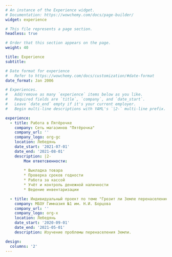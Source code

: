 ```yaml
---
# An instance of the Experience widget.
# Documentation: https://wowchemy.com/docs/page-builder/
widget: experience

# This file represents a page section.
headless: true

# Order that this section appears on the page.
weight: 40

title: Experience
subtitle:

# Date format for experience
#   Refer to https://wowchemy.com/docs/customization/#date-format
date_format: Jan 2006

# Experiences.
#   Add/remove as many `experience` items below as you like.
#   Required fields are `title`, `company`, and `date_start`.
#   Leave `date_end` empty if it's your current employer.
#   Begin multi-line descriptions with YAML's `|2-` multi-line prefix.

experience:
  - title: Работа в Пятёрочке
    company: Сеть магазинов "Пятёрочка"
    company_url: ''
    company_logo: org-gc
    location: Лебедянь
    date_start: '2021-07-01'
    date_end: '2021-08-01'
    description: |2-
        Мои ответсвенности:
        
        * Выкладка товара
        * Проверка сроков годности
        * Работа за кассой
        * Учёт и контроль денежной наличности
        * Ведение инвентаризации

  - title: Индивидуальный проект по теме "Грозит ли Земле перенаселение?"
    company: МБОУ Гимназия №1 им. Н.И. Борцова
    company_url: ''
    company_logo: org-x
    location: Лебедянь
    date_start: '2020-09-01'
    date_end: '2021-05-01'
    description: Изучение проблемы перенаселения Земли.

design:
  columns: '2'
---
```


